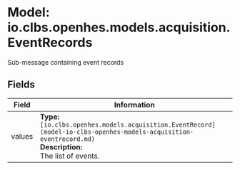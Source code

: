 # Model: io.clbs.openhes.models.acquisition.EventRecords

Sub-message containing event records

## Fields

| Field | Information |
| --- | --- |
| values | <b>Type:</b> `[io.clbs.openhes.models.acquisition.EventRecord](model-io-clbs-openhes-models-acquisition-eventrecord.md)`<br><b>Description:</b><br>The list of events. |

